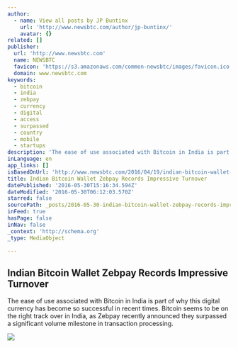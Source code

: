 ```yaml
---
author:
  - name: View all posts by JP Buntinx
    url: 'http://www.newsbtc.com/author/jp-buntinx/'
    avatar: {}
related: []
publisher:
  url: 'http://www.newsbtc.com'
  name: NEWSBTC
  favicon: 'https://s3.amazonaws.com/common-newsbtc/images/favicon.ico'
  domain: www.newsbtc.com
keywords:
  - bitcoin
  - india
  - zebpay
  - currency
  - digital
  - access
  - surpassed
  - country
  - mobile
  - startups
description: 'The ease of use associated with Bitcoin in India is part of why this digital currency has become so successful in recent times. Bitcoin seems to be on the right track over in India, as Zebpay recently announced they surpassed a significant volume milestone in transaction processing.'
inLanguage: en
app_links: []
isBasedOnUrl: 'http://www.newsbtc.com/2016/04/19/indian-bitcoin-wallet-zebpay-records-impressive-turnover/'
title: Indian Bitcoin Wallet Zebpay Records Impressive Turnover
datePublished: '2016-05-30T15:16:34.594Z'
dateModified: '2016-05-30T06:12:03.570Z'
starred: false
sourcePath: _posts/2016-05-30-indian-bitcoin-wallet-zebpay-records-impressive-turnover.md
inFeed: true
hasPage: false
inNav: false
_context: 'http://schema.org'
_type: MediaObject

---
```

<article style=""><h1>Indian Bitcoin Wallet Zebpay Records Impressive Turnover</h1><p>The ease of use associated with Bitcoin in India is part of why this digital currency has become so successful in recent times. Bitcoin seems to be on the right track over in India, as Zebpay recently announced they surpassed a significant volume milestone in transaction processing.</p><img src="https://s3.amazonaws.com/main-newsbtc-images/2015/01/zebpay2.jpg" /></article>